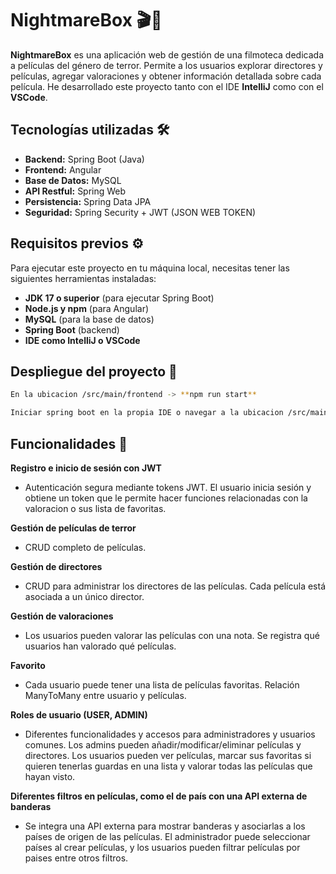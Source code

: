 # NightmareBox 🎬👻

**NightmareBox** es una aplicación web de gestión de una filmoteca dedicada a películas del género de terror. Permite a los usuarios explorar directores y películas, agregar valoraciones y obtener información detallada sobre cada película. He desarrollado este proyecto tanto con el IDE **IntelliJ** como con el **VSCode**.

## Tecnologías utilizadas 🛠️

- **Backend:** Spring Boot (Java)
- **Frontend:** Angular
- **Base de Datos:** MySQL
- **API Restful:** Spring Web
- **Persistencia:** Spring Data JPA
- **Seguridad:** Spring Security + JWT (JSON WEB TOKEN) 

## Requisitos previos ⚙️

Para ejecutar este proyecto en tu máquina local, necesitas tener las siguientes herramientas instaladas:

- **JDK 17 o superior** (para ejecutar Spring Boot)
- **Node.js y npm** (para Angular)
- **MySQL** (para la base de datos)
- **Spring Boot** (backend)
- **IDE como IntelliJ o VSCode**
  
## Despliegue del proyecto 🚀
```bash
En la ubicacion /src/main/frontend -> **npm run start**
```
```bash
Iniciar spring boot en la propia IDE o navegar a la ubicacion /src/main/java -> **./mvnw spring-boot:run**
```

## Funcionalidades 🔐
**Registro e inicio de sesión con JWT**
- Autenticación segura mediante tokens JWT. El usuario inicia sesión y obtiene un token que le permite hacer funciones relacionadas con la valoracion o sus lista de favoritas.

**Gestión de películas de terror**
- CRUD completo de películas.

**Gestión de directores**
- CRUD para administrar los directores de las películas. Cada película está asociada a un único director.

**Gestión de valoraciones**
- Los usuarios pueden valorar las películas con una nota. Se registra qué usuarios han valorado qué películas.

**Favorito**
- Cada usuario puede tener una lista de películas favoritas. Relación ManyToMany entre usuario y películas.

**Roles de usuario (USER, ADMIN)**
- Diferentes funcionalidades y accesos para administradores y usuarios comunes. Los admins pueden añadir/modificar/eliminar películas y directores. Los usuarios pueden ver películas, marcar sus favoritas si quieren tenerlas guardas en una lista y valorar todas las películas que hayan visto.

**Diferentes filtros en películas, como el de país con una API externa de banderas**
- Se integra una API externa para mostrar banderas y asociarlas a los países de origen de las películas. El administrador puede seleccionar países al crear películas, y los usuarios pueden filtrar películas por paises entre otros filtros.
